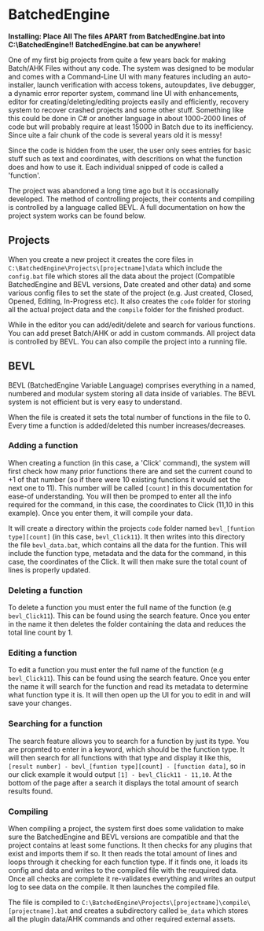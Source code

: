 # BatchedEngine

**Installing: Place All The files APART from BatchedEngine.bat into C:\BatchedEngine!! BatchedEngine.bat can be anywhere!**

One of my first big projects from quite a few years back for making Batch/AHK Files without any code. The system was designed to be modular and comes with a Command-Line UI with many features including an auto-installer, launch verification with access tokens, autoupdates, live debugger, a dynamic error reporter system, command line UI with enhancements, editor for creating/deleting/editing projects easily and efficiently, recovery system to recover crashed projects and some other stuff. Something like this could be done in C# or another language in about 1000-2000 lines of code but will probably require at least 15000 in Batch due to its inefficiency. Since uite a fair chunk of the code is several years old it is messy!

Since the code is hidden from the user, the user only sees entries for basic stuff such as text and coordinates, with descritions on what the function does and how to use it. Each individual snipped of code is called a 'function'.

The project was abandoned a long time ago but it is occasionally developed. The method of controlling projects, their contents and compiling is controlled by a language called BEVL. A full documentation on how the project system works can be found below.

## Projects

When you create a new project it creates the core files in `C:\BatchedEngine\Projects\[projectname]\data` which include the `config.bat` file which stores all the data about the project (Compatible BatchedEngine and BEVL versions, Date created and other data) and some various config files to set the state of the project (e.g. Just created, Closed, Opened, Editing, In-Progress etc). It also creates the `code` folder for storing all the actual project data and the `compile` folder for the finished product.

While in the editor you can add/edit/delete and search for various functions. You can add preset Batch/AHK or add in custom commands. All project data is controlled by BEVL. You can also compile the project into a running file.

## BEVL

BEVL (BatchedEngine Variable Language) comprises everything in a named, numbered and modular system storing all data inside of variables. The BEVL system is not efficient but is very easy to understand.

When the file is created it sets the total number of functions in the file to 0. Every time a function is added/deleted this number increases/decreases.

### Adding a function

When creating a function (in this case, a 'Click' command), the system will first check how many prior functions there are and set the current cound to +1 of that number (so if there were 10 existing functions it would set the next one to 11). This number will be called `[count]` in this documentation for ease-of understanding. You will then be promped to enter all the info required for the command, in this case, the coordinates to Click (11,10 in this example). Once you enter them, it will compile your data.

It will create a directory within the projects `code` folder named `bevl_[funtion type][count]` (in this case, `bevl_Click11`). It then writes into this directory the file `bevl_data.bat`, which contains all the data for the funtion. This will include the function type, metadata and the data for the command, in this case, the coordinates of the Click. It will then make sure the total count of lines is properly updated.

### Deleting a function

To delete a function you must enter the full name of the function (e.g `bevl_Click11`). This can be found using the search feature. Once you enter in the name it then deletes the folder containing the data and reduces the total line count by 1.

### Editing a function

To edit a function you must enter the full name of the function (e.g `bevl_Click11`). This can be found using the search feature. Once you enter the name it will search for the function and read its metadata to determine what function type it is. It will then open up the UI for you to edit in and will save your changes.

### Searching for a function

The search feature allows you to search for a function by just its type. You are propmted to enter in a keyword, which should be the function type. It will then search for all functions with that type and display it like this, `[result number] - bevl_[funtion type][count] - [function data]`, so in our click example it would output `[1] - bevl_Click11 - 11,10`. At the bottom of the page after a search it displays the total amount of search results found.

### Compiling

When compiling a project, the system first does some validation to make sure the BatchedEngine and BEVL versions are compatible and that the project contains at least some functions. It then checks for any plugins that exist and imports them if so. It then reads the total amount of lines and loops through it checking for each function type. If it finds one, it loads its config and data and writes to the compiled file with the reuquired data. Once all checks are complete it re-validates everything and writes an output log to see data on the compile. It then launches the compiled file.

The file is compiled to `C:\BatchedEngine\Projects\[projectname]\compile\[projectname].bat` and creates a subdirectory called `be_data` which stores all the plugin data/AHK commands and other required external assets.
